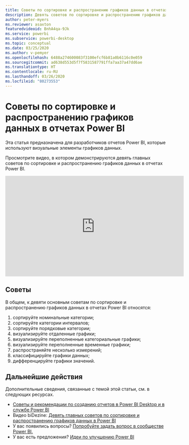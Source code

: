 ```yaml
---
title: Советы по сортировке и распространению графиков данных в отчетах Power BI
description: Девять советов по сортировке и распространению графиков данных в визуальных элементах отчетов Power BI в Power BI Desktop или службе Power BI.
author: peter-myers
ms.reviewer: asaxton
featuredvideoid: BnhA4qa-9Jk
ms.service: powerbi
ms.subservice: powerbi-desktop
ms.topic: conceptual
ms.date: 03/25/2020
ms.author: v-pemyer
ms.openlocfilehash: 6488a274600083f3100efcf6b81a0b6116c0e059
ms.sourcegitcommit: ad638d553d5f7f5831587791ffa7aa37a47dd6ae
ms.translationtype: HT
ms.contentlocale: ru-RU
ms.lasthandoff: 03/26/2020
ms.locfileid: "80273553"
---
```

# <a name="tips-to-sort-and-distribute-data-plots-in-power-bi-reports"></a>Советы по сортировке и распространению графиков данных в отчетах Power BI

Эта статья предназначена для разработчиков отчетов Power BI, которые используют визуальные элементы графиков данных.

Просмотрите видео, в котором демонстрируются девять главных советов по сортировке и распространению графиков данных в отчетах Power BI.

<iframe width="560" height="315" src="https://www.youtube.com/embed/BnhA4qa-9Jk" frameborder="0" allowfullscreen></iframe>

## <a name="tips"></a>Советы

В общем, к девяти основным советам по сортировке и распространению графиков данных в отчетах Power BI относятся:

1. сортируйте номинальные категории;
1. сортируйте категории интервалов;
1. сортируйте порядковые категории;
1. визуализируйте отдаленные графики;
1. визуализируйте переполненные категориальные графики;
1. визуализируйте переполненные временные графики;
1. распространяйте несколько измерений;
1. классифицируйте графики данных;
1. дифференцируйте графики значений.

## <a name="next-steps"></a>Дальнейшие действия

Дополнительные сведения, связанные с темой этой статьи, см. в следующих ресурсах.

- [Советы и рекомендации по созданию отчетов в Power BI Desktop и в службе Power BI](../power-bi-reports-tips-and-tricks-for-creating.md)
- Видео biDezine: [Девять главных советов по сортировке и распространению графиков данных в Power BI](https://www.youtube.com/watch?v=BnhA4qa-9Jk)
- У вас появились вопросы? [Попробуйте задать вопрос в сообществе Power BI.](https://community.powerbi.com/)
- У вас есть предложения? [Идеи по улучшению Power BI](https://ideas.powerbi.com/)
